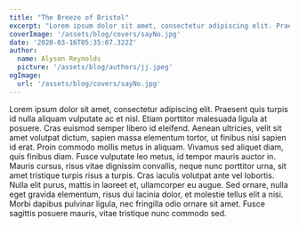 ```yaml
---
title: "The Breeze of Bristol"
excerpt: "Lorem ipsum dolor sit amet, consectetur adipiscing elit. Praesent quis turpis id nulla aliquam vulputate ac et nisl. Etiam porttitor malesuada ligula at posuere. Cras euismod semper libero id eleifend."
coverImage: '/assets/blog/covers/sayNo.jpg'
date: '2020-03-16T05:35:07.322Z'
author:
  name: Alyson Reynolds
  picture: '/assets/blog/authors/jj.jpeg'
ogImage:
  url: '/assets/blog/covers/sayNo.jpg'
---
```


Lorem ipsum dolor sit amet, consectetur adipiscing elit. Praesent quis turpis id nulla aliquam vulputate ac et nisl. Etiam porttitor malesuada ligula at posuere. Cras euismod semper libero id eleifend. Aenean ultricies, velit sit amet volutpat dictum, sapien massa elementum tortor, ut finibus nisi sapien id erat. Proin commodo mollis metus in aliquam. Vivamus sed aliquet diam, quis finibus diam. Fusce vulputate leo metus, id tempor mauris auctor in. Mauris cursus, risus vitae dignissim convallis, neque nunc porttitor urna, sit amet tristique turpis risus a turpis. Cras iaculis volutpat ante vel lobortis. Nulla elit purus, mattis in laoreet et, ullamcorper eu augue. Sed ornare, nulla eget gravida elementum, risus dui lacinia dolor, et molestie tellus elit a nisi. Morbi dapibus pulvinar ligula, nec fringilla odio ornare sit amet. Fusce sagittis posuere mauris, vitae tristique nunc commodo sed.
